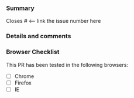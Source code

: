 ### Summary

Closes # <-- link the issue number here


### Details and comments



### Browser Checklist

This PR has been tested in the following browsers:

- [ ] Chrome
- [ ] Firefox
- [ ] IE
